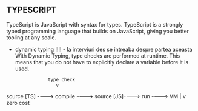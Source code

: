 ## TYPESCRIPT 
TypeScript is JavaScript with syntax for types.
TypeScript is a strongly typed programming language that builds on JavaScript, giving you better tooling at any scale.

- dynamic typing !!!! - la interviuri des se intreaba despre partea aceasta
With Dynamic Typing, type checks are performed at runtime. This means that you do not have to explicitly declare a variable before it is used.




                  type check
                     v
source [TS] ----> compile ----> source [JS]----> run ----> VM
   |
   v
zero cost